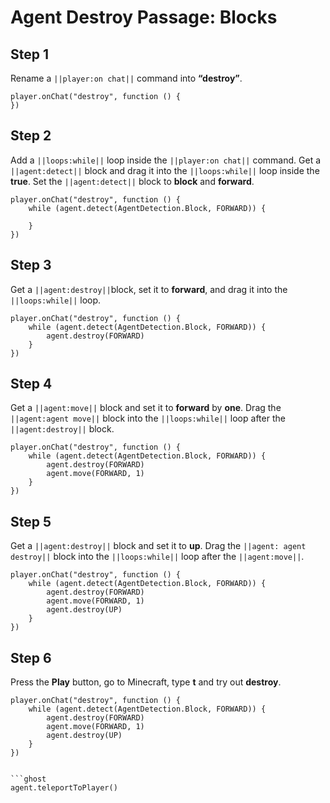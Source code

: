# Agent Destroy Passage: Blocks


## Step 1
Rename a ``||player:on chat||`` command into **“destroy”**.

```blocks
player.onChat("destroy", function () {
})
```

## Step 2
Add a ``||loops:while||`` loop inside the ``||player:on chat||`` command. Get a ``||agent:detect||`` block and drag it into the ``||loops:while||`` loop inside the **true**. Set the ``||agent:detect||`` block to **block** and **forward**. 

```blocks
player.onChat("destroy", function () {
    while (agent.detect(AgentDetection.Block, FORWARD)) {
    	
    }
})
```

## Step 3
Get a  ``||agent:destroy||``block, set it to **forward**, and drag it into the ``||loops:while||`` loop.

```blocks
player.onChat("destroy", function () {
    while (agent.detect(AgentDetection.Block, FORWARD)) {
        agent.destroy(FORWARD)
    }
})
```

## Step 4

Get a ``||agent:move||`` block and set it to **forward** by **one**. Drag the ``||agent:agent move||`` block into the ``||loops:while||`` loop after the ``||agent:destroy||`` block.

```blocks
player.onChat("destroy", function () {
    while (agent.detect(AgentDetection.Block, FORWARD)) {
        agent.destroy(FORWARD)
        agent.move(FORWARD, 1)
    }
})
```

## Step 5

Get a ``||agent:destroy||`` block and set it to **up**. Drag the ``||agent: agent destroy||`` block into the ``||loops:while||`` loop after the ``||agent:move||``.

```blocks
player.onChat("destroy", function () {
    while (agent.detect(AgentDetection.Block, FORWARD)) {
        agent.destroy(FORWARD)
        agent.move(FORWARD, 1)
        agent.destroy(UP)
    }
})
```

## Step 6

Press the **Play** button, go to Minecraft, type **t** and try out **destroy**. 

```blocks
player.onChat("destroy", function () { 
    while (agent.detect(AgentDetection.Block, FORWARD)) { 
        agent.destroy(FORWARD) 
        agent.move(FORWARD, 1) 
        agent.destroy(UP) 
    } 
})


```ghost
agent.teleportToPlayer()
```

